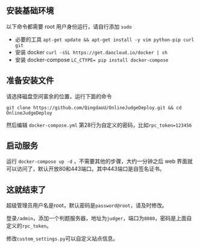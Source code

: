 ## 安装基础环境

以下命令都需要 root 用户身份运行，请自行添加 `sudo`

 - 必要的工具 `apt-get update && apt-get install -y vim python-pip curl git`
 - 安装 docker `curl -sSL https://get.daocloud.io/docker | sh`
 - 安装 docker-compose `LC_CTYPE= pip install docker-compose`

## 准备安装文件

请选择磁盘空间富余的位置，运行下面的命令

`git clone https://github.com/QingdaoU/OnlineJudgeDeploy.git && cd OnlineJudgeDeploy`

然后编辑 `docker-compose.yml` 第28行为自定义的密码，比如`rpc_token=123456`

## 启动服务

运行 `docker-compose up -d` ，不需要其他的步骤，大约一分钟之后 web 界面就可以访问了，默认开放80和443端口。其中443端口是自签名证书。

## 这就结束了

超级管理员用户名是root，默认密码是`password@root`，请及时修改。

登录`/admin`，添加一个判题服务器，地址为`judger`，端口为`8080`，密码是上面自定义的`rpc_token`。

修改`custom_settings.py`可以自定义站点信息。
